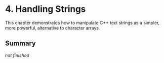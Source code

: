 # 4. Handling Strings

This chapter demonstrates how to manipulate C++ text strings as a simpler, more powerful, alternative to character arrays.

## Summary

_not finished_